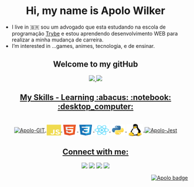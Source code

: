 <h1 align="center">Hi, my name is Apolo Wilker</h1>


- I live in :brazil: sou um advogado que esta estudando na escola de programação [Trybe](https://www.betrybe.com/) e estou aprendendo desenvolvimento WEB para realizar a minha mudança de carreira.
- I’m interested in ...games, animes, tecnologia, e de ensinar.

<h2 align="center"> Welcome to my gitHub</h2>

<div align="center">
  <a href="https://github.com/APOLOWILKER">
  <img height="180em" src="https://github-readme-stats.vercel.app/api?username=APOLOWILKER&show_icons=true&theme=dracula&include_all_commits=true&count_private=true"/>
  <img height="180em" src="https://github-readme-stats.vercel.app/api/top-langs/?username=APOLOWILKER&layout=compact&langs_count=7&theme=dracula"/>
</div>

<h2 align="center">My Skills - Learning :abacus: :notebook: :desktop_computer:</h2> 
  
<div align="center" style="display: inline_block"><br>
    <img align="center" alt="Apolo-GIT" height="35" width="45" src="https://img.icons8.com/color/48/000000/git.png">
  <img align="center" alt="Apolo-Js" height="30" width="40" src="https://raw.githubusercontent.com/devicons/devicon/master/icons/javascript/javascript-plain.svg">
   <img align="center" alt="Apolo-HTML" height="30" width="40" src="https://raw.githubusercontent.com/devicons/devicon/master/icons/html5/html5-original.svg">
  <img align="center" alt="Apolo-CSS" height="30" width="40" src="https://raw.githubusercontent.com/devicons/devicon/master/icons/css3/css3-original.svg">
  <img align="center" alt="Apolo-React" height="30" width="40" src="https://raw.githubusercontent.com/devicons/devicon/master/icons/react/react-original.svg">
  <img align="center" alt="Apolo-React" height="30" width="40" src="https://raw.githubusercontent.com/devicons/devicon/master/icons/python/python-original.svg">
  <img align="center" alt="Apolo-linux" height="35" width="45" src="https://raw.githubusercontent.com/devicons/devicon/master/icons/linux/linux-original.svg" alt="linux" width="40" />
  <img align="center" alt="Apolo-Jest" height="30" width="40" width="26px" src="https://www.learnstorybook.com/intro-to-storybook/logo-jest.png" />


</div>

<h2 align="center">Connect with me:</h2>

 <div align="center">       
    <a href="https://www.youtube.com/channel/UCoyHazjRBTko4CEIu7_hkOQ" target="_blank"><img src="https://img.shields.io/badge/YouTube-FF0000?style=for-the-badge&logo=youtube&logoColor=white" target="_blank"></a>
  <a href="https://www.instagram.com/agoradevweb/" target="_blank"><img src="https://img.shields.io/badge/-Instagram-%23E4405F?style=for-the-badge&logo=instagram&logoColor=white" target="_blank"></a>
  <a href = "mailto:contatosapolowilker@gmail.com"><img src="https://img.shields.io/badge/-Gmail-%23333?style=for-the-badge&logo=gmail&logoColor=white" target="_blank"></a>
  <a href="https://www.linkedin.com/in/apolowilkercarvalhosilva/"><img src="https://img.shields.io/badge/-LinkedIn-%230077B5?style=for-the-badge&logo=linkedin&logoColor=white" target="_blank"></a> 
 
</div>  
  
<div>
  <p align="right">
    <a href="https://badges.pufler.dev">
      <img src="https://badges.pufler.dev/visits/apolowilker/apolowilker" alt="Apolo badge" />
    </a>
  </p>
</div>
